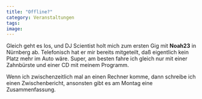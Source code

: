 ```yaml
---
title: "Offline?"
category: Veranstaltungen
tags: 
image: 
---
```


Gleich geht es los, und DJ Scientist holt mich zum ersten Gig mit **Noah23** in Nürnberg ab. Telefonisch hat er mir bereits mitgeteilt, daß eigentlich kein Platz mehr im Auto wäre. Super, am besten fahre ich gleich nur mit einer Zahnbürste und einer CD mit meinem Programm.

Wenn ich zwischenzeitlich mal an einen Rechner komme, dann schreibe ich einen Zwischenbericht, ansonsten gibt es am Montag eine Zusammenfassung.

